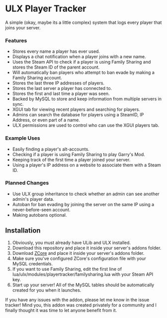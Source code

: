 # ULX Player Tracker
A simple (okay, maybe its a little complex) system that logs every player that joins your server.

### Features
- Stores every name a player has ever used.
- Displays a chat notification when a player joins with a new name.
- Uses the Steam API to check if a player is using Family Sharing and stores the Steam ID of the parent account.
- Will automatically ban players who attempt to ban evade by making a Family Sharing account.
- Stores the last three IP addresses of players.
- Stores the last server a player has connected to.
- Stores the first and last time a player was seen.
- Backed by MySQL to store and keep information from multiple servers in sync.
- XGUI tab for viewing recent players and searching for players.
- Admins can search the database for players using a SteamID, IP Address, or even part of a name.
- ULX permissions are used to control who can use the XGUI players tab.

### Example Uses
- Easily finding a player's alt-accounts.
- Checking if a player is using Family Sharing to play Garry's Mod.
- Keeping track of the first time a player joined your server.
- Using a player's IP address on a website to associate them with a Steam ID.

### Planned Changes
- Use ULX group inheritance to check whether an admin can see another admin's player data.
- Autoban for ban evading by joining the server on the same IP using a never-before-seen account.
- Making autobans optional.

## Installation
1. Obviously, you must already have ULib and ULX installed.
2. Download this repository and place it inside your server's addons folder.
3. Download [ZCore](https://github.com/zachcheatham/gmod-zcore) and place it inside your server's addons folder.
4. Make sure you've configured ZCore's configuration file with your MySQL credentials.
5. If you want to use Family Sharing, edit the first line of lua/ulx/modules/playertracker/familysharing.lua with your Steam API key.
6. Start up your server! All of the MySQL tables should be automatically created for you when it launches.

If you have any issues with the addon, please let me know in the issue tracker! Mind you, this addon was created privately for a community and I finally thought it was time to let anyone benefit from it.
